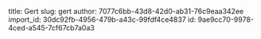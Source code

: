 title: Gert
slug: gert
author: 7077c6bb-43d8-42d0-ab31-76c9eaa342ee
import_id: 30dc92fb-4956-479b-a43c-99fdf4ce4837
id: 9ae9cc70-9978-4ced-a545-7cf67cb7a0a3
